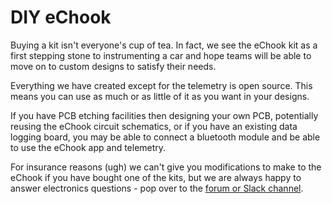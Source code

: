 # DIY eChook



Buying a kit isn't everyone's cup of tea. In fact, we see the eChook kit as a first stepping stone to instrumenting a car and hope teams will be able to move on to custom designs to satisfy their needs.

Everything we have created except for the telemetry is open source. This means you can use as much or as little of it as you want in your designs.

If you have PCB etching facilities then designing your own PCB, potentially reusing the eChook circuit schematics, or if you have an existing data logging board, you may be able to connect a bluetooth module and be able to use the eChook app and telemetry.

For insurance reasons \(ugh\) we can't give you modifications to make to the eChook if you have bought one of the kits, but we are always happy to answer electronics questions - pop over to the [forum or Slack channel](http://www.echook.uk/support.html).

